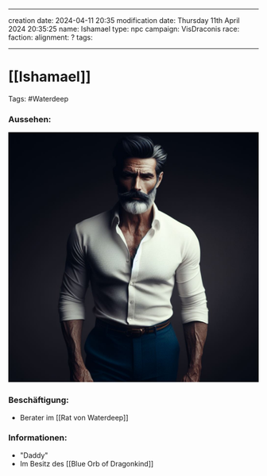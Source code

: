 
---
creation date: 2024-04-11 20:35 
modification date: Thursday 11th April 2024 20:35:25 
name: Ishamael
type: npc 
campaign: VisDraconis
race: 
faction:
alignment: ?
tags:

--- 

# [[Ishamael]]

Tags: #Waterdeep 

### Aussehen:
![](../assets/images/NPCs/Ishamael.png "Muscular 60 year old man, white button down shirt and blue pants, black stylish hair and black beard with white patches, full body shot, digital art, dark fantasy, Fares Fares, full body shot, realistic, concept art, dark fantasy")

### Beschäftigung:
- Berater im [[Rat von Waterdeep]]

### Informationen:
- "Daddy"
- Im Besitz des [[Blue Orb of Dragonkind]]

